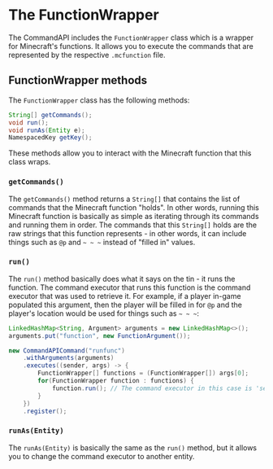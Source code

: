 # The FunctionWrapper

The CommandAPI includes the `FunctionWrapper` class which is a wrapper for Minecraft's functions. It allows you to execute the commands that are represented by the respective `.mcfunction` file.

## FunctionWrapper methods

The `FunctionWrapper` class has the following methods:

```java
String[] getCommands();
void run();
void runAs(Entity e);
NamespacedKey getKey();
```

These methods allow you to interact with the Minecraft function that this class wraps.

### `getCommands()`

The `getCommands()` method returns a `String[]` that contains the list of commands that the Minecraft function "holds". In other words, running this Minecraft function is basically as simple as iterating through its commands and running them in order. The commands that this `String[]` holds are the raw strings that this function represents - in other words, it can include things such as `@p` and `~ ~ ~` instead of "filled in" values.

### `run()`

The `run()` method basically does what it says on the tin - it runs the function. The command executor that runs this function is the command executor that was used to retrieve it. For example, if a player in-game populated this argument, then the player will be filled in for `@p` and the player's location would be used for things such as `~ ~ ~`:

```java
LinkedHashMap<String, Argument> arguments = new LinkedHashMap<>();
arguments.put("function", new FunctionArgument());

new CommandAPICommand("runfunc")
    .withArguments(arguments)
	.executes((sender, args) -> {
        FunctionWrapper[] functions = (FunctionWrapper[]) args[0];
        for(FunctionWrapper function : functions) {
            function.run(); // The command executor in this case is 'sender'
        }
    })
    .register();
```

### `runAs(Entity)`

The `runAs(Entity)` is basically the same as the `run()` method, but it allows you to change the command executor to another entity. 